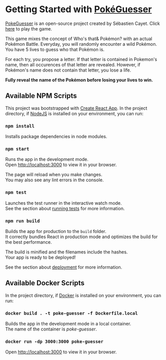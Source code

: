 # Getting Started with [PokéGuesser](https://pokeguesser.azurewebsites.net)

[PokeGuesser](https://pokeguesser.azurewebsites.net) is an open-source project created by Sébastien Cayet.
Click [here](https://pokeguesser.azurewebsites.net) to play the game.

This game mixes the concept of Who's that& Pokémon? with an actual Pokémon Battle.
Everyday, you will randomly encounter a wild Pokémon. You have 5 lives to guess who that Pokémon is.

For each try, you propose a letter.
If that letter is contained in Pokemon's name, then all occurences of that letter are revealed.
However, if Pokémon's name does not contain that letter, you lose a life.

**Fully reveal the name of the Pokémon before losing your lives to win.**

## Available NPM Scripts

This project was bootstrapped with [Create React App](https://github.com/facebook/create-react-app).
In the project directory, if [NodeJS](https://nodejs.org/en/) is installed on your environment, you can run:

### `npm install`

Installs package dependencies in node modules. 

### `npm start`

Runs the app in the development mode.\
Open [http://localhost:3000](http://localhost:3000) to view it in your browser.

The page will reload when you make changes.\
You may also see any lint errors in the console.

### `npm test`

Launches the test runner in the interactive watch mode.\
See the section about [running tests](https://facebook.github.io/create-react-app/docs/running-tests) for more information.

### `npm run build`

Builds the app for production to the `build` folder.\
It correctly bundles React in production mode and optimizes the build for the best performance.

The build is minified and the filenames include the hashes.\
Your app is ready to be deployed!

See the section about [deployment](https://facebook.github.io/create-react-app/docs/deployment) for more information.

## Available Docker Scripts

In the project directory, if [Docker](https://www.docker.com/) is installed on your environment, you can run:

### `docker build . -t poke-guesser -f Dockerfile.local`

Builds the app in the development mode in a local container.\
The name of the container is *poke-guesser*.

### `docker run -dp 3000:3000 poke-guesser`

Open [http://localhost:3000](http://localhost:3000) to view it in your browser.